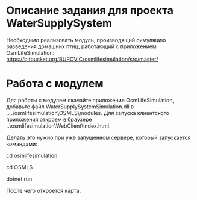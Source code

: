 # Описание задания для проекта WaterSupplySystem
Необходимо реализовать модуль, производящий симуляцию разведения домашних птиц, работающий с приложением OsmLifeSimulation: https://bitbucket.org/BUROVIC/osmlifesimulation/src/master/

# Работа с модулем
Для работы с модулем скачайте приложение OsmLifeSimulation, добавьте файл WaterSupplySystemSimulation.dll в ..\..\osmlifesimulation\OSMLS\modules. Для запуска клиентского приложения откроем в браузере ..\osmlifesimulation\WebClient\index.html. 

Делать это нужно при уже запущенном сервере, который запускается командами:

cd osmlifesimulation

cd OSMLS

dotnet run.

После чего откроется карта.

